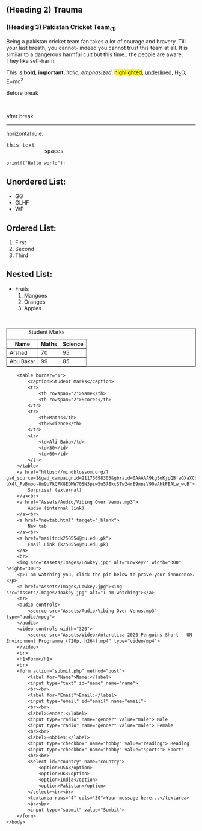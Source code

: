 <!DOCTYPE html>
<html>
    <head>
        <meta charset="UTF-8">
        <meta name="viewport" content="width=device-width, initial-scale=1.0">
        <title>Document</title>
    </head>
    <body>
        <h2>(Heading 2) Trauma</h2>
        <h3>(Heading 3) Pakistan Cricket Team<sub>(1)</sub></h3>
        <p>Being a pakistan cricket team fan takes a lot of courage and bravery. Till your last breath, you cannot- indeed you cannot trust this team at all.
             It is similar to a dangerous harmful cult but this time.. the people are aware. They like self-harm.</p>
        <p>This is <b>bold</b>, <strong>important</strong>, <i>italic</i>, <em>emphasized</em>, <mark>highlighted</mark>, <u>underlined</u>, H<sub>2</sub>O, E=mc<sup>2</sup> </p>
        <p>Before break</p><br><p>after break</p>
        <hr>
        <p>horizontal rule.</p>
        <pre>this text 
            spaces</pre>
        <code>printf("Hello world");</code>
        <h2>Unordered List:</h2>
        <ul>
            <li>GG</li>
            <li>GLHF</li>
            <li>WP</li>
        </ul>
        <h2>Ordered List:</h2>
        <ol>
            <li>First</li>
            <li>Second</li>
            <li>Third</li>
        </ol>
        <h2>Nested List:</h2>
        <ul>
            <li>Fruits
                <ol>
                    <li>Mangoes</li>
                    <li>Oranges</li>
                    <li>Apples</li>
                </ol>
            </li>
        </ul>
        <br>
        <table border="1">
            <caption>Student Marks</caption>
            <tr>
                <th>Name</th>
                <th>Maths</th>
                <th>Science</th>
            </tr>
            <tr>
                <td>Arshad</td>
                <td>70</td>
                <td>95</td>
            </tr>
            <tr>
                <td>Abu Bakar</td>
                <td>99</td>
                <td>85</td>
            </tr>
        </table>

        <table border="1">
            <caption>Student Marks</caption>
            <tr>
                <th rowspan="2">Name</th>
                <th rowspan="2">Scores</th>
            </tr>
            <tr>
                <th>Maths</th>
                <th>Science</th>
            </tr>
            <tr>
                <td>Ali Baba</td>
                <td>30</td>
                <td>60</td>
            </tr>
        </table>
        <a href="https://mindblossom.org/?gad_source=1&gad_campaignid=21176698305&gbraid=0AAAAA9kgSoKjpQBfaGXaXCbzLYcbTC2O1&gclid=Cj0KCQjw3OjGBhDYARIsADd-uX4l_PvBmoo-8m9u7kQFKGEOMW70SN3piw5u578kcSTw24rE9mnsV90aAhkPEALw_wcB">
            Surprise! (external)
        </a><br>
        <a href="Assets/Audio/Vibing Over Venus.mp3">
            Audio (internal link)
        </a><br>
        <a href="newtab.html" target="_blank">
            New tab
        </a><br>
        <a href="mailto:k250554@nu.edu.pk">
            Email Link (k250554@nu.edu.pk)
        </a>
        <br>
        <img src="Assets/Images/Lowkey.jpg" alt="Lowkey?" width="300" height="300">
        <p>I am watching you, click the pic below to prove your innocence.</p>
        <a href="Assets/Images/Lowkey.jpg"><img src="Assets/Images/doakey.jpg" alt="I am watching"></a>
        <br>
        <audio controls>
            <source src="Assets/Audio/Vibing Over Venus.mp3" type="audio/mpeg">
        </audio>
        <video controls width="320">
            <source src="Assets/Video/Antarctica 2020 Penguins Short - UN Environment Programme (720p, h264).mp4" type="video/mp4">
        </video>
        <br>
        <h1>Form</h1>
        <br>
        <form action="submit.php" method="post">
            <label for="Name">Name:</label>
            <input type="text" id="name" name="name">
            <br><br>
            <label for="Email">Email:</label>
            <input type="email" id="email" name="email">
            <br><br>
            <label>Gender:</label>
            <input type="radio" name="gender" value="male"> Male
            <input type="radio" name="gender" value="male"> Female
            <br><br>
            <label>Hobbies:</label>
            <input type="checkbox" name="hobby" value="reading"> Reading
            <input type="checkbox" name="hobby" value="sports"> Sports
            <br><br>
            <select id="country" name="country">
                <option>USA</option>
                <option>UK</option>
                <option>India</option>
                <option>Pakistan</option>
            </select><br><br>
            <textarea rows="4" cols="30">Your message here...</textarea>
            <br><br>
            <input type="submit" value="Sumbit">
        </form>
    </body>
</html>

